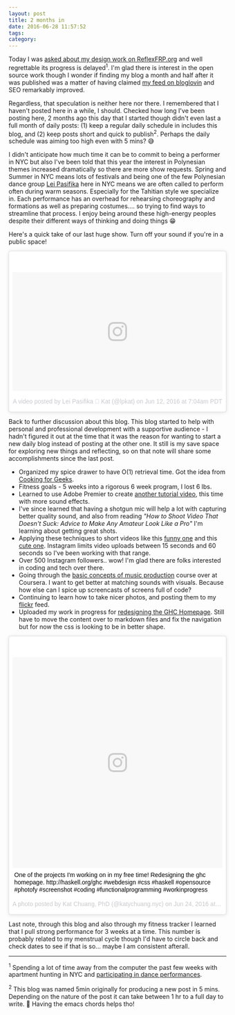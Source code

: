 ```yaml
---
layout: post
title: 2 months in
date: 2016-06-28 11:57:52
tags: 
category: 
---
```


Today I was [asked about my design work on ReflexFRP.org](http://katychuang.me/blog/2016-05-15-reflexfrp.html) and well regrettable its progress is delayed<sup>1</sup>. I'm glad there is interest in the open source work though I wonder if finding my blog a month and half after it was published was a matter of having claimed [my feed on bloglovin](https://www.bloglovin.com/blogs/katychuangme-16206477) and SEO remarkably improved.

Regardless, that speculation is neither here nor there. I remembered that I haven't posted here in a while, I should. Checked how long I've been posting here, 2 months ago this day that I started though didn't even last a full month of daily posts: (1) keep a regular daily schedule in includes this blog, and (2) keep posts short and quick to publish<sup>2</sup>. Perhaps the daily schedule was aiming too high even with 5 mins? :sweat_smile: 

I didn't anticipate how much time it can be to commit to being a performer in NYC but also I've been told that this year the interest in Polynesian themes increased dramatically so there are more show requests. Spring and Summer in NYC means lots of festivals and being one of the few Polynesian dance group [Lei Pasifika](http://leipasifika.com) here in NYC means we are often called to perform often during warm seasons. Especially for the Tahitian style we specialize in. Each performance has an overhead for rehearsing choreography and formations as well as preparing costumes.... so trying to find ways to streamline that process. I enjoy being around these high-energy peoples despite their different ways of thinking and doing things :grin:

Here's a quick take of our last huge show. Turn off your sound if you're in a public space!

<blockquote class="instagram-media" data-instgrm-version="7" style=" background:#FFF; border:0; border-radius:3px; box-shadow:0 0 1px 0 rgba(0,0,0,0.5),0 1px 10px 0 rgba(0,0,0,0.15); margin: 1px; max-width:658px; padding:0; width:99.375%; width:-webkit-calc(100% - 2px); width:calc(100% - 2px);"><div style="padding:8px;"> <div style=" background:#F8F8F8; line-height:0; margin-top:40px; padding:28.125% 0; text-align:center; width:100%;"> <div style=" background:url(data:image/png;base64,iVBORw0KGgoAAAANSUhEUgAAACwAAAAsCAMAAAApWqozAAAABGdBTUEAALGPC/xhBQAAAAFzUkdCAK7OHOkAAAAMUExURczMzPf399fX1+bm5mzY9AMAAADiSURBVDjLvZXbEsMgCES5/P8/t9FuRVCRmU73JWlzosgSIIZURCjo/ad+EQJJB4Hv8BFt+IDpQoCx1wjOSBFhh2XssxEIYn3ulI/6MNReE07UIWJEv8UEOWDS88LY97kqyTliJKKtuYBbruAyVh5wOHiXmpi5we58Ek028czwyuQdLKPG1Bkb4NnM+VeAnfHqn1k4+GPT6uGQcvu2h2OVuIf/gWUFyy8OWEpdyZSa3aVCqpVoVvzZZ2VTnn2wU8qzVjDDetO90GSy9mVLqtgYSy231MxrY6I2gGqjrTY0L8fxCxfCBbhWrsYYAAAAAElFTkSuQmCC); display:block; height:44px; margin:0 auto -44px; position:relative; top:-22px; width:44px;"></div></div><p style=" color:#c9c8cd; font-family:Arial,sans-serif; font-size:14px; line-height:17px; margin-bottom:0; margin-top:8px; overflow:hidden; padding:8px 0 7px; text-align:center; text-overflow:ellipsis; white-space:nowrap;"><a href="https://www.instagram.com/p/BGjp8w9y2pt/" style=" color:#c9c8cd; font-family:Arial,sans-serif; font-size:14px; font-style:normal; font-weight:normal; line-height:17px; text-decoration:none;" target="_blank">A video posted by Lei Pasifika 🌺 Kat (@lpkat)</a> on <time style=" font-family:Arial,sans-serif; font-size:14px; line-height:17px;" datetime="2016-06-12T14:04:35+00:00">Jun 12, 2016 at 7:04am PDT</time></p></div></blockquote> <script async defer src="//platform.instagram.com/en_US/embeds.js"></script>

Back to further discussion about this blog. This blog started to help with personal and professional development with a supportive audience - I hadn't figured it out at the time that it was the reason for wanting to start a new daily blog instead of posting at the other one. It still is my save space for exploring new things and reflecting, so on that note will share some accomplishments since the last post.

* Organized my spice drawer to have O(1) retrieval time. Got the idea from [Cooking for Geeks](http://lifehacker.com/5663355/cooking-for-geeks-organize-your-kitchen-like-a-programmer). 
* Fitness goals - 5 weeks into a rigorous 6 week program, I lost 6 lbs. 
* Learned to use Adobe Premier to create [another tutorial video](https://www.youtube.com/watch?v=Oq5EMGpZlOA), this time with more sound effects.
* I've since learned that having a shotgun mic will help a lot with capturing better quality sound, and also from reading *"How to Shoot Video That Doesn't Suck: Advice to Make Any Amateur Look Like a Pro"* I'm learning about getting great shots.
* Applying these techniques to short videos like this [funny one](https://www.youtube.com/watch?v=EDB5HIanQJY) and this [cute one](https://www.youtube.com/watch?v=sN0mYAeNe6A). Instagram limits video uploads between 15 seconds and 60 seconds so I've been working with that range.
* Over 500 Instagram followers.. wow! I'm glad there are folks interested in coding and tech over there.
* Going through the [basic concepts of music production](https://www.coursera.org/learn/music-production/) course over at Coursera. I want to get better at matching sounds with visuals. Because how else can I spice up screencasts of screens full of code?
* Continuing to learn how to take nicer photos, and posting them to my [flickr](https://www.flickr.com/photos/katychuang) feed.
* Uploaded my work in progress for [redesigning the GHC Homepage](https://github.com/katychuang/ghc-homepage). Still have to move the content over to markdown files and fix the navigation but for now the css is looking to be in better shape.

<blockquote class="instagram-media" data-instgrm-captioned data-instgrm-version="7" style=" background:#FFF; border:0; border-radius:3px; box-shadow:0 0 1px 0 rgba(0,0,0,0.5),0 1px 10px 0 rgba(0,0,0,0.15); margin: 1px; max-width:658px; padding:0; width:99.375%; width:-webkit-calc(100% - 2px); width:calc(100% - 2px);"><div style="padding:8px;"> <div style=" background:#F8F8F8; line-height:0; margin-top:40px; padding:50.0% 0; text-align:center; width:100%;"> <div style=" background:url(data:image/png;base64,iVBORw0KGgoAAAANSUhEUgAAACwAAAAsCAMAAAApWqozAAAABGdBTUEAALGPC/xhBQAAAAFzUkdCAK7OHOkAAAAMUExURczMzPf399fX1+bm5mzY9AMAAADiSURBVDjLvZXbEsMgCES5/P8/t9FuRVCRmU73JWlzosgSIIZURCjo/ad+EQJJB4Hv8BFt+IDpQoCx1wjOSBFhh2XssxEIYn3ulI/6MNReE07UIWJEv8UEOWDS88LY97kqyTliJKKtuYBbruAyVh5wOHiXmpi5we58Ek028czwyuQdLKPG1Bkb4NnM+VeAnfHqn1k4+GPT6uGQcvu2h2OVuIf/gWUFyy8OWEpdyZSa3aVCqpVoVvzZZ2VTnn2wU8qzVjDDetO90GSy9mVLqtgYSy231MxrY6I2gGqjrTY0L8fxCxfCBbhWrsYYAAAAAElFTkSuQmCC); display:block; height:44px; margin:0 auto -44px; position:relative; top:-22px; width:44px;"></div></div> <p style=" margin:8px 0 0 0; padding:0 4px;"> <a href="https://www.instagram.com/p/BHCrWlTAUxl/" style=" color:#000; font-family:Arial,sans-serif; font-size:14px; font-style:normal; font-weight:normal; line-height:17px; text-decoration:none; word-wrap:break-word;" target="_blank">One of the projects I&#39;m working on in my free time! Redesigning the ghc homepage. http://haskell.org/ghc #webdesign #css #haskell #opensource #photofy #screenshot #coding #functionalprogramming #workinprogress</a></p> <p style=" color:#c9c8cd; font-family:Arial,sans-serif; font-size:14px; line-height:17px; margin-bottom:0; margin-top:8px; overflow:hidden; padding:8px 0 7px; text-align:center; text-overflow:ellipsis; white-space:nowrap;">A photo posted by Kat Chuang, PhD (@katychuang.nyc) on <time style=" font-family:Arial,sans-serif; font-size:14px; line-height:17px;" datetime="2016-06-24T15:13:18+00:00">Jun 24, 2016 at 8:13am PDT</time></p></div></blockquote> <script async defer src="//platform.instagram.com/en_US/embeds.js"></script>

Last note, through this blog and also through my fitness tracker I learned that I pull strong performance for 3 weeks at a time. This number is probably related to my menstrual cycle though I'd have to circle back and check dates to see if that is so... maybe I am consistent afterall.


---

<sup>1</sup> Spending a lot of time away from the computer the past few weeks with apartment hunting in NYC and [participating in dance performances](http://instagram.com/lpkat).

<sup>2</sup> This blog was named 5min originally for producing a new post in 5 mins. Depending on the nature of the post it can take between 1 hr to a full day to write. :grimacing: Having the emacs chords helps tho! 
